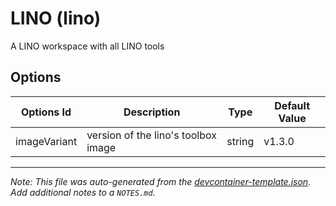 
# LINO (lino)

A LINO workspace with all LINO tools

## Options

| Options Id | Description | Type | Default Value |
|-----|-----|-----|-----|
| imageVariant | version of the lino's toolbox image | string | v1.3.0 |



---

_Note: This file was auto-generated from the [devcontainer-template.json](https://github.com/CGI-FR/lino-devcontainer/blob/main/src/lino/devcontainer-template.json).  Add additional notes to a `NOTES.md`._

